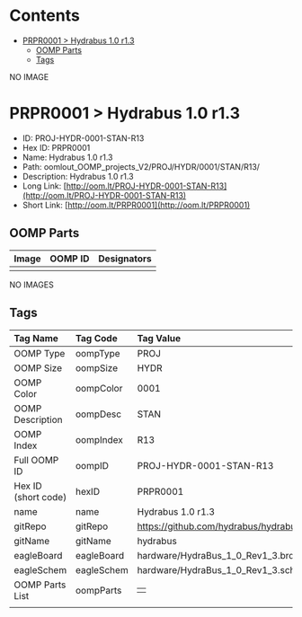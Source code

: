 



Contents
========

* [PRPR0001 > Hydrabus 1.0 r1.3](#prpr0001--hydrabus-10-r13)
	* [OOMP Parts](#oomp-parts)
	* [Tags](#tags)
  
NO IMAGE  
# PRPR0001 > Hydrabus 1.0 r1.3

- ID: PROJ-HYDR-0001-STAN-R13
- Hex ID: PRPR0001
- Name: Hydrabus 1.0 r1.3
- Path: oomlout_OOMP_projects_V2/PROJ/HYDR/0001/STAN/R13/
- Description: Hydrabus 1.0 r1.3
- Long Link: [http://oom.lt/PROJ-HYDR-0001-STAN-R13](http://oom.lt/PROJ-HYDR-0001-STAN-R13)
- Short Link: [http://oom.lt/PRPR0001](http://oom.lt/PRPR0001)

## OOMP Parts
  

|Image|OOMP ID|Designators|
| :--- | :--- | :--- |
||||
  
NO IMAGES  
## Tags
  

|Tag Name|Tag Code|Tag Value|
| :--- | :--- | :--- |
|OOMP Type|oompType|PROJ|
|OOMP Size|oompSize|HYDR|
|OOMP Color|oompColor|0001|
|OOMP Description|oompDesc|STAN|
|OOMP Index|oompIndex|R13|
|Full OOMP ID|oompID|PROJ-HYDR-0001-STAN-R13|
|Hex ID (short code)|hexID|PRPR0001|
|name|name|Hydrabus 1.0 r1.3|
|gitRepo|gitRepo|https://github.com/hydrabus/hydrabus|
|gitName|gitName|hydrabus|
|eagleBoard|eagleBoard|hardware/HydraBus_1_0_Rev1_3.brd|
|eagleSchem|eagleSchem|hardware/HydraBus_1_0_Rev1_3.sch|
|OOMP Parts List|oompParts|<table><tr><td></td></tr></table>|
||||
